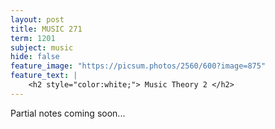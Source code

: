 ```yaml
---
layout: post
title: MUSIC 271
term: 1201
subject: music
hide: false
feature_image: "https://picsum.photos/2560/600?image=875"
feature_text: |
    <h2 style="color:white;"> Music Theory 2 </h2>
---
```


Partial notes coming soon...
